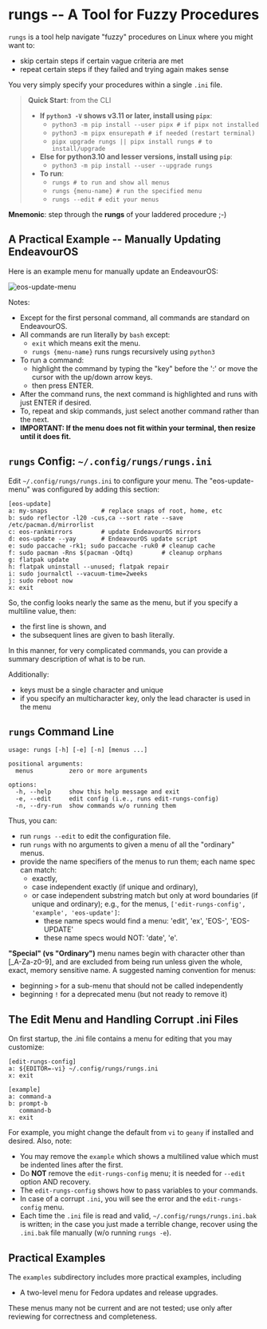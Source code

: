 # rungs -- A Tool for Fuzzy Procedures
`rungs` is a tool help navigate "fuzzy" procedures on Linux where you might want to:
* skip certain steps if certain vague criteria are met
* repeat certain steps if they failed and trying again makes sense

You very simply specify your procedures within a single `.ini` file.

> **Quick Start**: from the CLI
> * **If `python3 -V` shows v3.11 or later, install using `pipx`**:
>   * `python3 -m pip install --user pipx # if pipx not installed`
>   * `python3 -m pipx ensurepath # if needed (restart terminal)`
>   * `pipx upgrade rungs || pipx install rungs # to install/upgrade`
> * **Else for python3.10 and lesser versions, install using `pip`**:
>   * `python3 -m pip install --user --upgrade rungs`
> * **To run**:
>   * `rungs # to run and show all menus`
>   * `rungs {menu-name} # run the specified menu`
>   * `rungs --edit # edit your menus`

**Mnemonic**: step through the **rungs** of your laddered procedure ;-)

##  A Practical Example -- Manually Updating EndeavourOS
Here is an example menu for manually update an EndeavourOS:

![eos-update-menu](https://github.com/joedefen/rungs/blob/main/images/eos-update-menu.png?raw=true)

Notes:
* Except for the first personal command, all commands are standard on EndeavourOS.
* All commands are run literally by `bash` except:
  * `exit` which means exit the menu.
  * `rungs {menu-name}` runs rungs recursively using `python3`
* To run a command:
  * highlight the command by typing the "key" before the ':' or move the cursor with the up/down arrow keys.
  * then press ENTER.
* After the command runs, the next command is highlighted and runs with just ENTER if desired.
* To, repeat and skip commands, just select another command rather than the next.
* **IMPORTANT: If the menu does not fit within your terminal, then resize until it does fit.**

## `rungs` Config: `~/.config/rungs/rungs.ini`
Edit `~/.config/rungs/rungs.ini` to configure your menu. The "eos-update-menu" was configured by adding this section:
```
[eos-update]
a: my-snaps               # replace snaps of root, home, etc 
b: sudo reflector -l20 -cus,ca --sort rate --save /etc/pacman.d/mirrorlist
c: eos-rankmirrors        # update EndeavourOS mirrors
d: eos-update --yay       # EndeavourOS update script
e: sudo paccache -rk1; sudo paccache -ruk0 # cleanup cache
f: sudo pacman -Rns $(pacman -Qdtq)        # cleanup orphans
g: flatpak update
h: flatpak uninstall --unused; flatpak repair
i: sudo journalctl --vacuum-time=2weeks
j: sudo reboot now
x: exit
```
So, the config looks nearly the same as the menu, but if you specify a multiline value, then:
* the first line is shown, and
* the subsequent lines are given to bash literally.

In this manner, for very complicated commands, you can provide a summary description of what is to be run.

Additionally:
* keys must be a single character and unique
* if you specify an multicharacter key, only the lead character is used in the menu

## `rungs` Command Line
```
usage: rungs [-h] [-e] [-n] [menus ...]

positional arguments:
  menus          zero or more arguments

options:
  -h, --help     show this help message and exit
  -e, --edit     edit config (i.e., runs edit-rungs-config)
  -n, --dry-run  show commands w/o running them
```
Thus, you can:
* run `rungs --edit` to edit the configuration file.
* run `rungs` with no arguments to given a menu of all the "ordinary" menus.
* provide the name specifiers of the menus to run them; each name spec can match:
  * exactly,
  * case independent exactly (if unique and ordinary),
  * or case independent substring match but only at word boundaries (if unique and ordinary); e.g., for the menus, `['edit-rungs-config', 'example', 'eos-update']`:
    * these name specs would find a menu:  'edit', 'ex', 'EOS-', 'EOS-UPDATE'
    * these name specs would NOT: 'date', 'e'.
    
**"Special" (vs "Ordinary")** menu names begin with character other than [_A-Za-z0-9], and are excluded from being run unless given the whole, exact, memory sensitive name. A suggested naming convention for menus:
* beginning `>` for a sub-menu that should not be called independently
* beginning `!` for a deprecated menu (but not ready to remove it)
    
## The Edit Menu and Handling Corrupt .ini Files
On first startup, the .ini file contains a menu for editing that you may customize:
```
[edit-rungs-config]
a: ${EDITOR=-vi} ~/.config/rungs/rungs.ini
x: exit

[example]
a: command-a
b: prompt-b
   command-b
x: exit
```
For example, you might change the default from `vi` to `geany` if installed and desired. Also, note:
* You may remove the `example` which shows a multilined value which must be indented lines after the first.
* Do **NOT** remove the `edit-rungs-config` menu; it is needed for `--edit` option AND recovery.
* The `edit-rungs-config` shows how to pass variables to your commands.
* In case of a corrupt `.ini`, you will see the error and the `edit-rungs-config` menu.
* Each time the `.ini` file is read and valid, `~/.config/rungs/rungs.ini.bak` is written; in the case you just made a terrible change, recover using the `.ini.bak` file manually (w/o running `rungs -e`).

## Practical Examples
The `examples` subdirectory includes more practical examples, including
* A two-level menu for Fedora updates and release upgrades.

These menus many not be current and are not tested; use only after reviewing for correctness and completeness.


